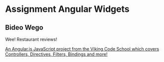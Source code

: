 # Assignment Angular Widgets

## Bideo Wego

Wee! Restaurant reviews!

[An Angular.js JavaScript project from the Viking Code School which covers Controllers, Directives, Filters, Bindings and more!](http://www.vikingcodeschool.com)

